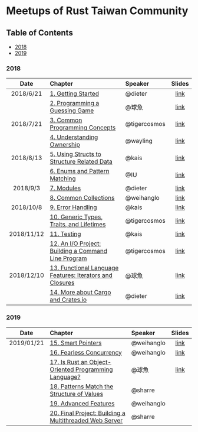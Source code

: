 # Meetups of Rust Taiwan Community

## Table of Contents

- [2018](#2018)
- [2019](#2019)

### 2018

| Date | Chapter | Speaker | Slides |
|:----:|:------- |:------- |:------:|
| 2018/6/21 | [1. Getting Started](https://doc.rust-lang.org/book/second-edition/ch01-00-getting-started.html) | @dieter | [link](https://dieterplex.gitlab.io/rust-studygroup/intro&ch1.html)|
|           | [2. Programming a Guessing Game](https://doc.rust-lang.org/book/second-edition/ch02-00-guessing-game-tutorial.html) | @球魚 | [link](https://slides.com/lili668668/rust-ch2/#/)|
| 2018/7/21 | [3. Common Programming Concepts](https://doc.rust-lang.org/book/second-edition/ch03-00-common-programming-concepts.htmll) | @tigercosmos | [link](./slides/CH3.pdf)|
|           | [4. Understanding Ownership](https://doc.rust-lang.org/book/second-edition/ch04-00-understanding-ownership.html) | @wayling | [link](https://docs.google.com/presentation/d/1UHW8qxp3nSfNQunpE9tVwJ6yxh7Y3ghNNmttedY1Skw/edit)|
| 2018/8/13 | [5. Using Structs to Structure Related Data](https://doc.rust-lang.org/book/second-edition/ch05-00-structs.html) | @kais | [link](https://hackmd.io/p/Skw4Xk_bQ#)|
|           | [6. Enums and Pattern Matching](https://doc.rust-lang.org/book/second-edition/ch06-00-enums.html) | @IU | [link](https://drive.google.com/drive/folders/1s4iX4XXh_pFBvHpR6w2KXHq5uz04NgeO?usp=sharing)|
| 2018/9/3 | [7. Modules](https://doc.rust-lang.org/book/second-edition/ch07-00-modules.html) | @dieter | [link](https://dieterplex.gitlab.io/rust-studygroup/ch7.html)|
|          | [8. Common Collections](https://doc.rust-lang.org/book/second-edition/ch08-00-common-collections.html) | @weihanglo | [link](https://weihanglo.tw/slides/rust-collections)|
| 2018/10/8 | [9. Error Handling](https://doc.rust-lang.org/book/second-edition/ch09-00-error-handling.html) | @kais | [link](https://hackmd.io/p/B1lPZJ4Pqm#/) |
|          | [10. Generic Types, Traits, and Lifetimes](https://doc.rust-lang.org/book/second-edition/ch10-00-generics.html) | @tigercosmos | [link](https://hackmd.io/p/Hk9fOfvqm#/) |
| 2018/11/12 | [11. Testing](https://doc.rust-lang.org/book/second-edition/ch11-00-testing.html) | @kais | [link](https://hackmd.io/p/B186LUraX#/)|
|          | [12. An I/O Project: Building a Command Line Program](https://doc.rust-lang.org/book/second-edition/ch12-00-an-io-project.html) | @tigercosmos | [link](https://hackmd.io/p/r18I6LrTQ#/) |
| 2018/12/10 | [13. Functional Language Features: Iterators and Closures](https://doc.rust-lang.org/book/second-edition/ch13-00-functional-features.html) | @球魚 |[link](https://slides.com/lili668668/rust-12#/)|
|          | [14. More about Cargo and Crates.io](https://doc.rust-lang.org/book/second-edition/ch14-00-more-about-cargo.html) | @dieter | [link](https://dieterplex.gitlab.io/rust-studygroup/ch14.html) |

### 2019

| Date | Chapter | Speaker | Slides |
|:----:|:------- |:------- |:------:|
| 2019/01/21 | [15. Smart Pointers](https://doc.rust-lang.org/book/second-edition/ch15-00-smart-pointers.html) | @weihanglo |[link](https://weihanglo.tw/slides/rust-smart-pointers.html)|
|          | [16. Fearless Concurrency](https://doc.rust-lang.org/book/second-edition/ch16-00-concurrency.html) | @weihanglo |[link](https://weihanglo.tw/slides/rust-concurrency.html)|
|          | [17. Is Rust an Object-Oriented Programming Language?](https://doc.rust-lang.org/book/second-edition/ch17-00-oop.html) | @球魚 |[link](https://slides.com/lili668668/oop-and-rust)|
|          | [18. Patterns Match the Structure of Values](https://doc.rust-lang.org/book/second-edition/ch18-00-patterns.html) | @sharre ||
|          | [19. Advanced Features](https://doc.rust-lang.org/book/second-edition/ch19-00-advanced-features.html) | @weihanglo ||
|          | [20. Final Project: Building a Multithreaded Web Server](https://doc.rust-lang.org/book/second-edition/ch20-00-final-project-a-web-server.html) | @sharre ||

